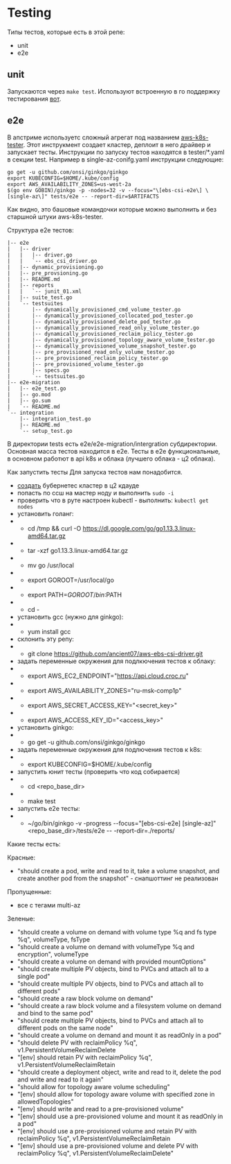 # Testing

Типы тестов, которые есть в этой репе:
- unit
- e2e

## unit

Запускаются через ```make test```. Используют встроенную в го поддержку тестирования [вот](https://golang.org/doc/code.html#Testing).

## e2e

В апстриме используетс сложный агрегат под названием [aws-k8s-tester](https://github.com/aws/aws-k8s-tester). Этот инструкмент создает кластер, деплоит в него драйвер и запускает тесты. Инструкции по запуску тестов находятся в tester/*.yaml в секции test. Например в single-az-conifg.yaml инструкции следующие:

```
go get -u github.com/onsi/ginkgo/ginkgo
export KUBECONFIG=$HOME/.kube/config
export AWS_AVAILABILITY_ZONES=us-west-2a
$(go env GOBIN)/ginkgo -p -nodes=32 -v --focus="\[ebs-csi-e2e\] \[single-az\]" tests/e2e -- -report-dir=$ARTIFACTS
```
Как видно, это башовые командочки которые можно выполнить и без старшной штуки aws-k8s-tester.

Структура e2e тестов:
```
|-- e2e
|   |-- driver
|   |   |-- driver.go
|   |   `-- ebs_csi_driver.go
|   |-- dynamic_provisioning.go
|   |-- pre_provsioning.go
|   |-- README.md
|   |-- reports
|   |   `-- junit_01.xml
|   |-- suite_test.go
|   `-- testsuites
|       |-- dynamically_provisioned_cmd_volume_tester.go
|       |-- dynamically_provisioned_collocated_pod_tester.go
|       |-- dynamically_provisioned_delete_pod_tester.go
|       |-- dynamically_provisioned_read_only_volume_tester.go
|       |-- dynamically_provisioned_reclaim_policy_tester.go
|       |-- dynamically_provisioned_topology_aware_volume_tester.go
|       |-- dynamically_provisioned_volume_snapshot_tester.go
|       |-- pre_provisioned_read_only_volume_tester.go
|       |-- pre_provisioned_reclaim_policy_tester.go
|       |-- pre_provisioned_volume_tester.go
|       |-- specs.go
|       `-- testsuites.go
|-- e2e-migration
|   |-- e2e_test.go
|   |-- go.mod
|   |-- go.sum
|   `-- README.md
`-- integration
    |-- integration_test.go
    |-- README.md
    `-- setup_test.go
```	

В директории tests есть e2e/e2e-migration/intergration субдиректории. Основная масса тестов находится в e2e. Тесты в е2е функциональные, в основном работют в api k8s и облака (лучшего облака - ц2 облака).

Как запустить тесты
Для запуска тестов нам понадобится.
- [создать](https://docs.cloud.croc.ru/ru/services/kubernetes.html#creating) бубернетес кластер в ц2 кдауде
- попасть по ссш на мастер ноду и выполнить ```sudo -i```
- проверить что в руте настроен kubectl - выполнить: ```kubectl get nodes```
- установить голанг:
- - cd /tmp && curl -O https://dl.google.com/go/go1.13.3.linux-amd64.tar.gz
- - tar -xzf go1.13.3.linux-amd64.tar.gz
- - mv go /usr/local
- - export GOROOT=/usr/local/go
- - export PATH=$GOROOT/bin:$PATH
- - cd -
- установить gcc (нужно для ginkgo):
- - yum install gcc
- склонить эту репу:
- - git clone https://github.com/ancient07/aws-ebs-csi-driver.git
- задать переменные окружения для подлкючения тестов к облаку:
- - export AWS_EC2_ENDPOINT="https://api.cloud.croc.ru"
- - export AWS_AVAILABILITY_ZONES="ru-msk-comp1p"
- - export AWS_SECRET_ACCESS_KEY="<secret_key>"
- - export AWS_ACCESS_KEY_ID="<access_key>"
- установить ginkgo:
- - go get -u github.com/onsi/ginkgo/ginkgo
- задать переменные окружения для подлючения тестов к k8s:
- - export KUBECONFIG=$HOME/.kube/config 
- запустить юнит тесты (проверить что код собирается)
- - cd <repo_base_dir>
- - make test
- запустить e2e тесты:
- - ~/go/bin/ginkgo -v -progress --focus="\[ebs-csi-e2e\] \[single-az\]" <repo_base_dir>/tests/e2e -- -report-dir=./reports/

Какие тесты есть:

Красные:
- "should create a pod, write and read to it, take a volume snapshot, and create another pod from the snapshot" - снапшоттинг не реализован

Пропущенные:
- все с тегами multi-az

Зеленые:
- "should create a volume on demand with volume type %q and fs type %q", volumeType, fsType
- "should create a volume on demand with volumeType %q and encryption", volumeType
- "should create a volume on demand with provided mountOptions"
- "should create multiple PV objects, bind to PVCs and attach all to a single pod"
- "should create multiple PV objects, bind to PVCs and attach all to different pods"
- "should create a raw block volume on demand"
- "should create a raw block volume and a filesystem volume on demand and bind to the same pod"
- "should create multiple PV objects, bind to PVCs and attach all to different pods on the same node"
- "should create a volume on demand and mount it as readOnly in a pod"
- "should delete PV with reclaimPolicy %q", v1.PersistentVolumeReclaimDelete
- "[env] should retain PV with reclaimPolicy %q", v1.PersistentVolumeReclaimRetain
- "should create a deployment object, write and read to it, delete the pod and write and read to it again"
- "should allow for topology aware volume scheduling"
- "[env] should allow for topology aware volume with specified zone in allowedTopologies"
- "[env] should write and read to a pre-provisioned volume"
- "[env] should use a pre-provisioned volume and mount it as readOnly in a pod"
- "[env] should use a pre-provisioned volume and retain PV with reclaimPolicy %q", v1.PersistentVolumeReclaimRetain
- "[env] should use a pre-provisioned volume and delete PV with reclaimPolicy %q", v1.PersistentVolumeReclaimDelete"
